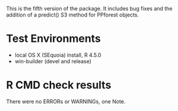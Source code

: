 
This is the fifth version of the package. It includes bug fixes and the addition of a predict() S3 method for PPforest objects.
# Test Environments
* local OS X (SEquoia) install, R 4.5.0
* win-builder (devel and release)


# R CMD check results

There were no ERRORs or WARNINGs, one Note.